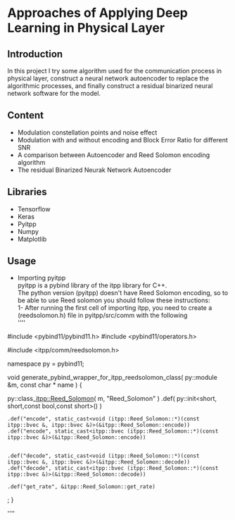 # Approaches of Applying Deep Learning in Physical Layer

## Introduction

In this project I try some algorithm used for the communication process in physical layer, construct a neural network autoencoder to replace the algorithmic processes, and finally construct a residual binarized neural network software for the model.

## Content

* Modulation constellation points and noise effect
* Modulation with and without encoding and Block Error Ratio for different SNR
* A comparison between Autoencoder and Reed Solomon encoding algorithm
* The residual Binarized Neurak Network Autoencoder

## Libraries

* Tensorflow
* Keras
* Pyitpp
* Numpy
* Matplotlib

## Usage

* Importing pyitpp <br/>
  pyitpp is a pybind library of the itpp library for C++. <br/>
  The python version (pyitpp) doesn't have Reed Solomon encoding, so to be able to use Reed solomon you should follow these instructions: <br/>
  1- After running the first cell of importing itpp, you need to create a (reedsolomon.h) file in pyitpp/src/comm with the following <br/>
''''

#include <pybind11/pybind11.h>
#include <pybind11/operators.h>

#include <itpp/comm/reedsolomon.h>

namespace py = pybind11;




void generate_pybind_wrapper_for_itpp_reedsolomon_class( py::module &m, const char * name ) {

  py::class_<itpp::Reed_Solomon>( m, "Reed_Solomon" )
    .def( py::init<short, short,const bool,const short>() )

    .def("encode", static_cast<void (itpp::Reed_Solomon::*)(const itpp::bvec &, itpp::bvec &)>(&itpp::Reed_Solomon::encode))
    .def("encode", static_cast<itpp::bvec (itpp::Reed_Solomon::*)(const itpp::bvec &)>(&itpp::Reed_Solomon::encode))


    .def("decode", static_cast<void (itpp::Reed_Solomon::*)(const itpp::bvec &, itpp::bvec &)>(&itpp::Reed_Solomon::decode))
    .def("decode", static_cast<itpp::bvec (itpp::Reed_Solomon::*)(const itpp::bvec &)>(&itpp::Reed_Solomon::decode))

    .def("get_rate", &itpp::Reed_Solomon::get_rate)
    
  ;
}

''''
  
